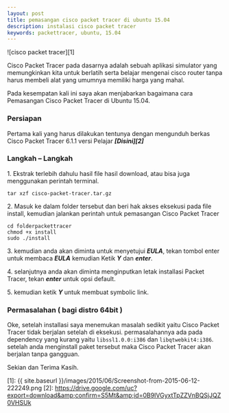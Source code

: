 ```yaml
---
layout: post
title: pemasangan cisco packet tracer di ubuntu 15.04
description: instalasi cisco packet tracer
keywords: packettracer, ubuntu, 15.04
---
```

![cisco packet tracer][1]

Cisco Packet Tracer pada dasarnya adalah sebuah aplikasi simulator yang memungkinkan kita untuk berlatih serta belajar mengenai cisco router tanpa harus membeli alat yang umumnya memiliki harga yang mahal.

Pada kesempatan kali ini saya akan menjabarkan bagaimana cara Pemasangan Cisco Packet Tracer di Ubuntu 15.04.

### Persiapan

Pertama kali yang harus dilakukan tentunya dengan mengunduh berkas Cisco Packet Tracer 6.1.1 versi Pelajar _**[Disini][2]**_

### Langkah – Langkah

1\. Ekstrak terlebih dahulu hasil file hasil download, atau bisa juga menggunakan perintah terminal.

    tar xzf cisco-packet-tracer.tar.gz

2\. Masuk ke dalam folder tersebut dan beri hak akses eksekusi pada file install, kemudian jalankan perintah untuk pemasangan Cisco Packet Tracer

    cd folderpackettracer
    chmod +x install
    sudo ./install

3\. kemudian anda akan diminta untuk menyetujui _**EULA**_, tekan tombol enter untuk membaca _**EULA**_ kemudian Ketik _**Y**_ dan _**enter**_.

4\. selanjutnya anda akan diminta menginputkan letak installasi Packet Tracer, tekan _**enter**_ untuk opsi default.

5\. kemudian ketik _**Y**_ untuk membuat symbolic link.

### Permasalahan ( bagi distro 64bit )

Oke, setelah installasi saya menemukan masalah sedikit yaitu Cisco Packet Tracer tidak berjalan setelah di eksekusi. permasalahannya ada pada dependency yang kurang yaitu `libssl1.0.0:i386` dan `libqtwebkit4:i386`. setelah anda menginstall paket tersebut maka Cisco Packet Tracer akan berjalan tanpa gangguan.

Sekian dan Terima Kasih.

[1]: {{ site.baseurl }}/images/2015/06/Screenshot-from-2015-06-12-222249.png
[2]: https://drive.google.com/uc?export=download&amp;confirm=S5Mt&amp;id=0B9IVGyxtTpZZVnBQSjJQZ0VHSUk
  
